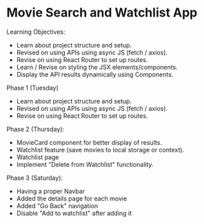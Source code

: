 # Movie Search and Watchlist App

Learning Objectives:
- Learn about project structure and setup.
- Revised on using APIs using async JS (fetch / axios).
- Revise on using React Router to set up routes.
- Learn / Revise on styling the JSX elements/components.
- Display the API results dynamically using Components.

Phase 1 (Tuesday)
- Learn about project structure and setup.
- Revised on using APIs using async JS (fetch / axios).
- Revise on using React Router to set up routes.

Phase 2 (Thursday):
- MovieCard component for better display of results.
- Watchlist feature (save movies to local storage or context).
- Watchlist page
- Implement "Delete from Watchlist" functionality.

Phase 3 (Saturday):
- Having a proper Navbar
- Added the details page for each movie
- Added "Go Back" navigation
- Disable "Add to watchlist" after adding it